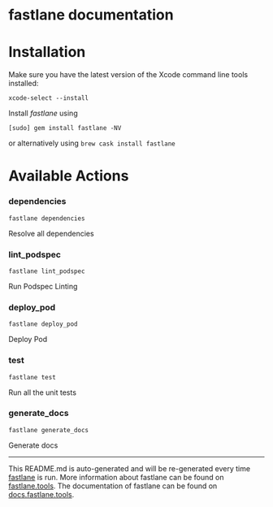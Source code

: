 fastlane documentation
================
# Installation

Make sure you have the latest version of the Xcode command line tools installed:

```
xcode-select --install
```

Install _fastlane_ using
```
[sudo] gem install fastlane -NV
```
or alternatively using `brew cask install fastlane`

# Available Actions
### dependencies
```
fastlane dependencies
```
Resolve all dependencies
### lint_podspec
```
fastlane lint_podspec
```
Run Podspec Linting
### deploy_pod
```
fastlane deploy_pod
```
Deploy Pod
### test
```
fastlane test
```
Run all the unit tests
### generate_docs
```
fastlane generate_docs
```
Generate docs

----

This README.md is auto-generated and will be re-generated every time [fastlane](https://fastlane.tools) is run.
More information about fastlane can be found on [fastlane.tools](https://fastlane.tools).
The documentation of fastlane can be found on [docs.fastlane.tools](https://docs.fastlane.tools).
